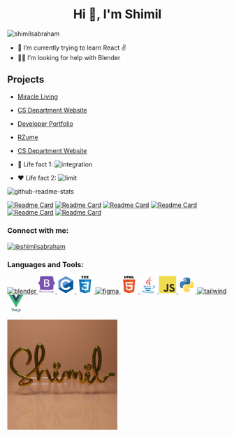 <h1 align="center">Hi 👋, I'm Shimil</h1>

<p align="left"> <img src="https://komarev.com/ghpvc/?username=shimilsabraham&label=Profile%20views&color=880eb4&style=plastic" alt="shimilsabraham" /> </p>

- 🌱 I’m currently trying to learn React ✌
- 💁🏾 I’m looking for help with Blender

## Projects

- [Miracle Living](https://shimil-mdl.github.io/miracle-living/templates/home.html)
- [CS Department Website](https://cs.mec.ac.in/)
- [Developer Portfolio](https://github.com/hhhrrrttt222111/developer-portfolio)
- [RZume](https://github.com/hhhrrrttt222111/resume-builder)
- [CS Department Website](https://github.com/ShimilSAbraham/Cube.CSS) 

- 🥀 Life fact 1: ![integration](https://latex.codecogs.com/svg.latex?\dpi{400}Life%20=%20\int_{birth}^{death}%20\frac{happiness}{time}%20%20d(time))

- ❤️ Life fact 2: ![limit](https://latex.codecogs.com/svg.latex?\lim_{x%20\to%20true\%20love}%20Life(x)%20=%20\prod(Joy,Peace))

<img src="https://github-readme-stats.vercel.app/api?username=ShimilSAbraham&show_icons=true&hide_border=true&theme=dark" alt="github-readme-stats" />

[![Readme Card](https://github-readme-stats.vercel.app/api/pin/?username=ShimilSAbraham&show_icons=true&hide_border=true&theme=dark&repo=Cube.CSS)](https://github.com/ShimilSAbraham/Cube.CSS)
[![Readme Card](https://github-readme-stats.vercel.app/api/pin/?username=ShimilSAbraham&show_icons=true&hide_border=true&theme=dark&repo=JY-MEC)](https://github.com/ShimilSAbraham/JY-MEC)
[![Readme Card](https://github-readme-stats.vercel.app/api/pin/?username=ShimilSAbraham&show_icons=true&hide_border=true&theme=dark&repo=Vital-Essence)](https://github.com/ShimilSAbraham/Vital-Essence)
[![Readme Card](https://github-readme-stats.vercel.app/api/pin/?username=ShimilSAbraham&show_icons=true&hide_border=true&theme=dark&repo=Color-Switcher)](https://github.com/ShimilSAbraham/Color-Switcher)
[![Readme Card](https://github-readme-stats.vercel.app/api/pin/?username=ShimilSAbraham&show_icons=true&hide_border=true&theme=dark&repo=Blender_Works)](https://github.com/ShimilSAbraham/Blender_Works)
[![Readme Card](https://github-readme-stats.vercel.app/api/pin/?username=ShimilSAbraham&show_icons=true&hide_border=true&theme=dark&repo=Coding-Tutorial)](https://github.com/ShimilSAbraham/Coding-Tutorial)

<h3 align="left">Connect with me:</h3>
<p align="left">
<a href="https://codepen.io/shimilsabraham" target="blank"><img align="center" src="https://raw.githubusercontent.com/rahuldkjain/github-profile-readme-generator/master/src/images/icons/Social/codepen.svg" alt="@shimilsabraham" height="30" width="40" /></a>
</p>

<h3 align="left">Languages and Tools:</h3>
<p align="left"> <a href="https://www.blender.org/" target="_blank"> <img src="https://download.blender.org/branding/community/blender_community_badge_white.svg" alt="blender" width="40" height="40"/> </a> <a href="https://getbootstrap.com" target="_blank"> <img src="https://raw.githubusercontent.com/devicons/devicon/master/icons/bootstrap/bootstrap-plain-wordmark.svg" alt="bootstrap" width="40" height="40"/> </a> <a href="https://www.cprogramming.com/" target="_blank"> <img src="https://raw.githubusercontent.com/devicons/devicon/master/icons/c/c-original.svg" alt="c" width="40" height="40"/> </a> <a href="https://www.w3schools.com/css/" target="_blank"> <img src="https://raw.githubusercontent.com/devicons/devicon/master/icons/css3/css3-original-wordmark.svg" alt="css3" width="40" height="40"/> </a> <a href="https://www.figma.com/" target="_blank"> <img src="https://www.vectorlogo.zone/logos/figma/figma-icon.svg" alt="figma" width="40" height="40"/> </a> <a href="https://www.w3.org/html/" target="_blank"> <img src="https://raw.githubusercontent.com/devicons/devicon/master/icons/html5/html5-original-wordmark.svg" alt="html5" width="40" height="40"/> </a> <a href="https://www.java.com" target="_blank"> <img src="https://raw.githubusercontent.com/devicons/devicon/master/icons/java/java-original.svg" alt="java" width="40" height="40"/> </a> <a href="https://developer.mozilla.org/en-US/docs/Web/JavaScript" target="_blank"> <img src="https://raw.githubusercontent.com/devicons/devicon/master/icons/javascript/javascript-original.svg" alt="javascript" width="40" height="40"/> </a> <a href="https://www.python.org" target="_blank"> <img src="https://raw.githubusercontent.com/devicons/devicon/master/icons/python/python-original.svg" alt="python" width="40" height="40"/> </a> <a href="https://tailwindcss.com/" target="_blank"> <img src="https://www.vectorlogo.zone/logos/tailwindcss/tailwindcss-icon.svg" alt="tailwind" width="40" height="40"/> </a> <a href="https://vuejs.org/" target="_blank"> <img src="https://raw.githubusercontent.com/devicons/devicon/master/icons/vuejs/vuejs-original-wordmark.svg" alt="vuejs" width="40" height="40"/> </a> </p>

<p align="left"> <img src="https://github.com/ShimilSAbraham/Blender_Works/blob/main/shimil.png" width="50%" alt="blender-work" /> </p>
